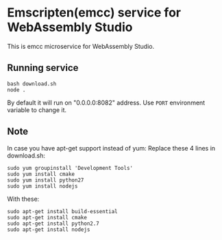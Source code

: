# Emscripten(emcc) service for WebAssembly Studio

This is emcc microservice for WebAssembly Studio.

## Running service

```
bash download.sh
node .
```
By default it will run on "0.0.0.0:8082" address. Use `PORT` environment variable to change it.

## Note
In case you have apt-get support instead of yum:
Replace these 4 lines in download.sh:
```
sudo yum groupinstall 'Development Tools'
sudo yum install cmake
sudo yum install python27
sudo yum install nodejs
```
With these:
```
sudo apt-get install build-essential
sudo apt-get install cmake
sudo apt-get install python2.7
sudo apt-get install nodejs
```
